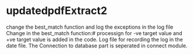 # updatedpdfExtract2
change the best_match function and log the exceptions in the log file
Change in the best_match function:#
processign for -ve target value and +ve target value is added in the code.
Log file for recording the log in the date file.
The Connection to database part is seperated in connect module.
